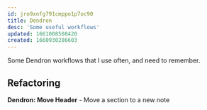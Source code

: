 ```yaml
---
id: jro9xnfg791cmppo1p7oc90
title: Dendron
desc: 'Some useful workflows'
updated: 1661008508420
created: 1660930286603
---
```


Some Dendron workflows that I use often, and need to remember.

## Refactoring

**Dendron: Move Header** - Move a section to a new note
